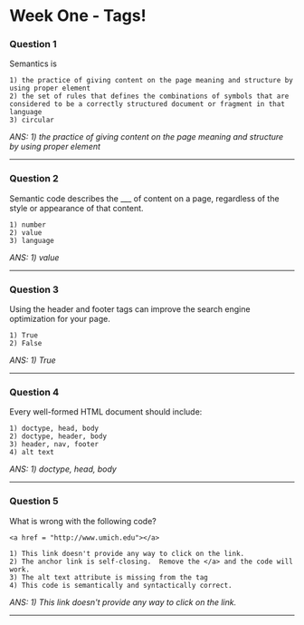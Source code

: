 # Week One - Tags!

### Question 1
Semantics is

    1) the practice of giving content on the page meaning and structure by using proper element
    2) the set of rules that defines the combinations of symbols that are considered to be a correctly structured document or fragment in that language
    3) circular
    
_ANS: 1) the practice of giving content on the page meaning and structure by using proper element_<hr>

### Question 2
Semantic code describes the ___ of content on a page, regardless of the style or appearance of that content.

    1) number
    2) value
    3) language
 
_ANS: 1) value_<hr>

### Question 3
Using the header and footer tags can improve the search engine optimization for your page.

    1) True
    2) False
    
_ANS: 1) True_<hr>

### Question 4
Every well-formed HTML document should include:

    1) doctype, head, body
    2) doctype, header, body
    3) header, nav, footer
    4) alt text

_ANS: 1) doctype, head, body_<hr>

### Question 5
What is wrong with the following code?

```<a href = "http://www.umich.edu"></a>```

    1) This link doesn't provide any way to click on the link.
    2) The anchor link is self-closing.  Remove the </a> and the code will work.
    3) The alt text attribute is missing from the tag
    4) This code is semantically and syntactically correct.
   
_ANS: 1) This link doesn't provide any way to click on the link._<hr>

